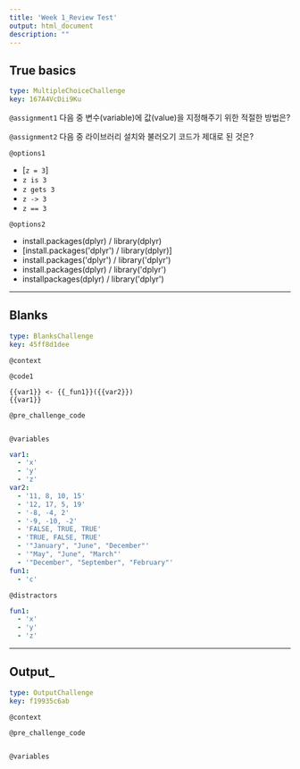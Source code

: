 ```yaml
---
title: 'Week 1_Review Test'
output: html_document
description: ""
---
```


## True basics

```yaml
type: MultipleChoiceChallenge
key: 167A4VcDii9Ku
```

`@assignment1`
다음 중 변수(variable)에 값(value)을 지정해주기 위한 적절한 방법은?

`@assignment2`
다음 중 라이브러리 설치와 불러오기 코드가 제대로 된 것은?

`@options1`
- [`z = 3`]
- `z is 3`
- `z gets 3`
- `z -> 3`
- `z == 3`

`@options2`
- install.packages(dplyr)  /  library(dplyr)
- [install.packages('dplyr')  /  library(dplyr)]
- install.packages('dplyr')  /  library('dplyr')
- install.packages(dplyr)  /  library('dplyr')
- installpackages(dplyr)  /  library('dplyr')

---

## Blanks

```yaml
type: BlanksChallenge
key: 45ff8d1dee
```

`@context`


`@code1`
```{r}
{{var1}} <- {{_fun1}}({{var2}})
{{var1}}
```

`@pre_challenge_code`
```{r}

```

`@variables`
```yaml
var1:
  - 'x'
  - 'y'
  - 'z'
var2:
  - '11, 8, 10, 15'
  - '12, 17, 5, 19'
  - '-8, -4, 2'
  - '-9, -10, -2'
  - 'FALSE, TRUE, TRUE'
  - 'TRUE, FALSE, TRUE'
  - '"January", "June", "December"'
  - '"May", "June", "March"'
  - '"December", "September", "February"'
fun1:
  - 'c'
```

`@distractors`
```yaml
fun1:
  - 'x'
  - 'y'
  - 'z'
```

---

## Output_

```yaml
type: OutputChallenge
key: f19935c6ab
```

`@context`


`@pre_challenge_code`
```{r}

```

`@variables`
```yaml

  
```
